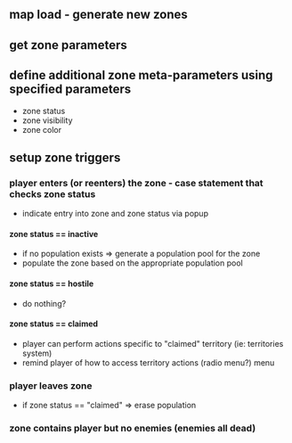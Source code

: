 ## map load - generate new zones

## get zone parameters

## define additional zone meta-parameters using specified parameters
- zone status
- zone visibility
- zone color

## setup zone triggers

### player enters (or reenters) the zone - case statement that checks zone status
- indicate entry into zone and zone status via popup

#### zone status == inactive
- if no population exists => generate a population pool for the zone
- populate the zone based on the appropriate population pool
     
#### zone status == hostile
- do nothing?
     
#### zone status == claimed
- player can perform actions specific to "claimed" territory (ie: territories system)
- remind player of how to access territory actions (radio menu?) menu

### player leaves zone
- if zone status == "claimed" => erase population

### zone contains player but no enemies (enemies all dead)
